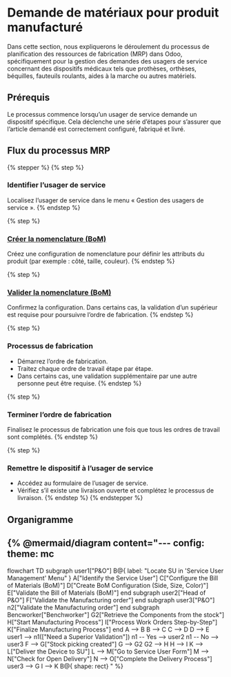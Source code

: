 # Demande de matériaux pour produit manufacturé

Dans cette section, nous expliquerons le déroulement du processus de planification des ressources de fabrication (MRP) dans Odoo, spécifiquement pour la gestion des demandes des usagers de service concernant des dispositifs médicaux tels que prothèses, orthèses, béquilles, fauteuils roulants, aides à la marche ou autres matériels.

## Prérequis

Le processus commence lorsqu’un usager de service demande un dispositif spécifique. Cela déclenche une série d’étapes pour s’assurer que l’article demandé est correctement configuré, fabriqué et livré.

## Flux du processus MRP

{% stepper %}
{% step %}
### Identifier l’usager de service

Localisez l’usager de service dans le menu « Gestion des usagers de service ».
{% endstep %}

{% step %}
### [Créer la nomenclature (BoM)](demande-de-materiaux-pour-produit-manufacture/creation-de-la-configuration-de-nomenclature-bom)

Créez une configuration de nomenclature pour définir les attributs du produit (par exemple : côté, taille, couleur).
{% endstep %}

{% step %}
### [Valider la nomenclature (BoM)](demande-de-materiaux-pour-produit-manufacture/gestion-des-ordres-mrp)

Confirmez la configuration. Dans certains cas, la validation d’un supérieur est requise pour poursuivre l’ordre de fabrication.
{% endstep %}

{% step %}
### Processus de fabrication

* Démarrez l’ordre de fabrication.
* Traitez chaque ordre de travail étape par étape.
* Dans certains cas, une validation supplémentaire par une autre personne peut être requise.
{% endstep %}

{% step %}
### Terminer l’ordre de fabrication

Finalisez le processus de fabrication une fois que tous les ordres de travail sont complétés.
{% endstep %}

{% step %}
### Remettre le dispositif à l’usager de service

* Accédez au formulaire de l’usager de service.
* Vérifiez s’il existe une livraison ouverte et complétez le processus de livraison.
{% endstep %}
{% endstepper %}

## Organigramme

{% @mermaid/diagram content="---
config:
  theme: mc
---
flowchart TD
 subgraph user1["P&O"]
        B@{ label: "Locate SU in 'Service User Management' Menu" }
        A["Identify the Service User"]
        C["Configure the Bill of Materials (BoM)"]
        D["Create BoM Configuration (Side, Size, Color)"]
        E["Validate the Bill of Materials (BoM)"]
  end
 subgraph user2["Head of P&O"]
        F["Validate the Manufacturing order"]
  end
 subgraph user3["P&O"]
        n2["Validate the Manufacturing order"]
  end
 subgraph Bencworker["Benchworker"]
        G2["Retrieve the Components from the stock"]
        H["Start Manufacturing Process"]
        I["Process Work Orders Step-by-Step"]
        K["Finalize Manufacturing Process"]
  end
    A --> B
    B --> C
    C --> D
    D --> E
    user1 --> n1(["Need a Superior Validation"])
    n1 -- Yes --> user2
    n1 -- No --> user3
    F --> G["Stock picking created"]
    G --> G2
    G2 --> H
    H --> I
    K --> L["Deliver the Device to SU"]
    L --> M["Go to Service User Form"]
    M --> N["Check for Open Delivery"]
    N --> O["Complete the Delivery Process"]
    user3 --> G
    I --> K
    B@{ shape: rect}
" %}

